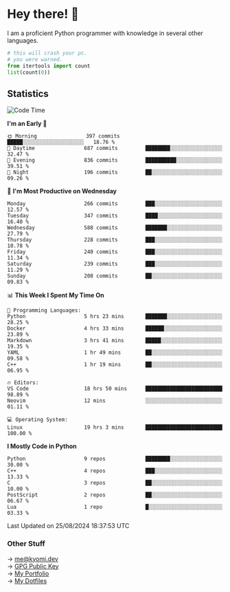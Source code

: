 # Hey there! 👋

I am a proficient Python programmer with knowledge in several other languages.

```py
# this will crash your pc.
# you were warned.
from itertools import count
list(count(0))
```

## Statistics
<!--START_SECTION:waka-->
![Code Time](http://img.shields.io/badge/Code%20Time-1%2C538%20hrs%2052%20mins-blue)

**I'm an Early 🐤** 

```text
🌞 Morning                397 commits         █████░░░░░░░░░░░░░░░░░░░░   18.76 % 
🌆 Daytime                687 commits         ████████░░░░░░░░░░░░░░░░░   32.47 % 
🌃 Evening                836 commits         ██████████░░░░░░░░░░░░░░░   39.51 % 
🌙 Night                  196 commits         ██░░░░░░░░░░░░░░░░░░░░░░░   09.26 % 
```
📅 **I'm Most Productive on Wednesday** 

```text
Monday                   266 commits         ███░░░░░░░░░░░░░░░░░░░░░░   12.57 % 
Tuesday                  347 commits         ████░░░░░░░░░░░░░░░░░░░░░   16.40 % 
Wednesday                588 commits         ███████░░░░░░░░░░░░░░░░░░   27.79 % 
Thursday                 228 commits         ███░░░░░░░░░░░░░░░░░░░░░░   10.78 % 
Friday                   240 commits         ███░░░░░░░░░░░░░░░░░░░░░░   11.34 % 
Saturday                 239 commits         ███░░░░░░░░░░░░░░░░░░░░░░   11.29 % 
Sunday                   208 commits         ██░░░░░░░░░░░░░░░░░░░░░░░   09.83 % 
```


📊 **This Week I Spent My Time On** 

```text
💬 Programming Languages: 
Python                   5 hrs 23 mins       ███████░░░░░░░░░░░░░░░░░░   28.25 % 
Docker                   4 hrs 33 mins       ██████░░░░░░░░░░░░░░░░░░░   23.89 % 
Markdown                 3 hrs 41 mins       █████░░░░░░░░░░░░░░░░░░░░   19.35 % 
YAML                     1 hr 49 mins        ██░░░░░░░░░░░░░░░░░░░░░░░   09.58 % 
C++                      1 hr 19 mins        ██░░░░░░░░░░░░░░░░░░░░░░░   06.95 % 

🔥 Editors: 
VS Code                  18 hrs 50 mins      █████████████████████████   98.89 % 
Neovim                   12 mins             ░░░░░░░░░░░░░░░░░░░░░░░░░   01.11 % 

💻 Operating System: 
Linux                    19 hrs 3 mins       █████████████████████████   100.00 % 
```

**I Mostly Code in Python** 

```text
Python                   9 repos             ████████░░░░░░░░░░░░░░░░░   30.00 % 
C++                      4 repos             ███░░░░░░░░░░░░░░░░░░░░░░   13.33 % 
C                        3 repos             ██░░░░░░░░░░░░░░░░░░░░░░░   10.00 % 
PostScript               2 repos             ██░░░░░░░░░░░░░░░░░░░░░░░   06.67 % 
Lua                      1 repo              █░░░░░░░░░░░░░░░░░░░░░░░░   03.33 % 
```




 Last Updated on 25/08/2024 18:37:53 UTC
<!--END_SECTION:waka-->

### Other Stuff

→ [me@kyomi.dev](mailto:me@kyomi.dev)\
→ [GPG Public Key](https://github.com/bitterteriyaki.gpg)\
→ [My Portfolio](https://kyomi.dev)\
→ [My Dotfiles](https://github.com/bitterteriyaki/dotfiles)
